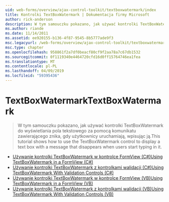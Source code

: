 ```yaml
---
uid: web-forms/overview/ajax-control-toolkit/textboxwatermark/index
title: Kontrolki TextBoxWatermark | Dokumentacja firmy Microsoft
author: rick-anderson
description: W tym samouczku pokazano, jak używać kontrolki TextBoxWatermark do wyświetlania pola tekstowego za pomocą komunikatu zawierającego znika, gdy użytkownicy uruchamiają, wpisując ją.
ms.author: riande
ms.date: 11/14/2011
ms.assetid: ee920155-b136-4f87-9545-8b5777ade9f3
msc.legacyurl: /web-forms/overview/ajax-control-toolkit/textboxwatermark
msc.type: chapter
ms.openlocfilehash: 958861f2a7df0beacf80cf9f2aa78a7c67db1532
ms.sourcegitcommit: 0f1119340e4464720cfd16d0ff15764746ea1fea
ms.translationtype: MT
ms.contentlocale: pl-PL
ms.lasthandoff: 04/09/2019
ms.locfileid: "59395436"
---
```

# <a name="textboxwatermark"></a><span data-ttu-id="0c5e2-103">TextBoxWatermark</span><span class="sxs-lookup"><span data-stu-id="0c5e2-103">TextBoxWatermark</span></span>

> <span data-ttu-id="0c5e2-104">W tym samouczku pokazano, jak używać kontrolki TextBoxWatermark do wyświetlania pola tekstowego za pomocą komunikatu zawierającego znika, gdy użytkownicy uruchamiają, wpisując ją.</span><span class="sxs-lookup"><span data-stu-id="0c5e2-104">This tutorial shows how to use the TextBoxWatermark control to display a text box with a message that disappears when users start typing in it.</span></span>


- [<span data-ttu-id="0c5e2-105">Używanie kontrolki TextBoxWatermark w kontrolce FormView (C#)</span><span class="sxs-lookup"><span data-stu-id="0c5e2-105">Using TextBoxWatermark in a FormView (C#)</span></span>](using-textboxwatermark-in-a-formview-cs.md)
- [<span data-ttu-id="0c5e2-106">Używanie kontrolki TextBoxWatermark z kontrolkami walidacji (C#)</span><span class="sxs-lookup"><span data-stu-id="0c5e2-106">Using TextBoxWatermark With Validation Controls (C#)</span></span>](using-textboxwatermark-with-validation-controls-cs.md)
- [<span data-ttu-id="0c5e2-107">Używanie kontrolki TextBoxWatermark w kontrolce FormView (VB)</span><span class="sxs-lookup"><span data-stu-id="0c5e2-107">Using TextBoxWatermark in a FormView (VB)</span></span>](using-textboxwatermark-in-a-formview-vb.md)
- [<span data-ttu-id="0c5e2-108">Używanie kontrolki TextBoxWatermark z kontrolkami walidacji (VB)</span><span class="sxs-lookup"><span data-stu-id="0c5e2-108">Using TextBoxWatermark With Validation Controls (VB)</span></span>](using-textboxwatermark-with-validation-controls-vb.md)
